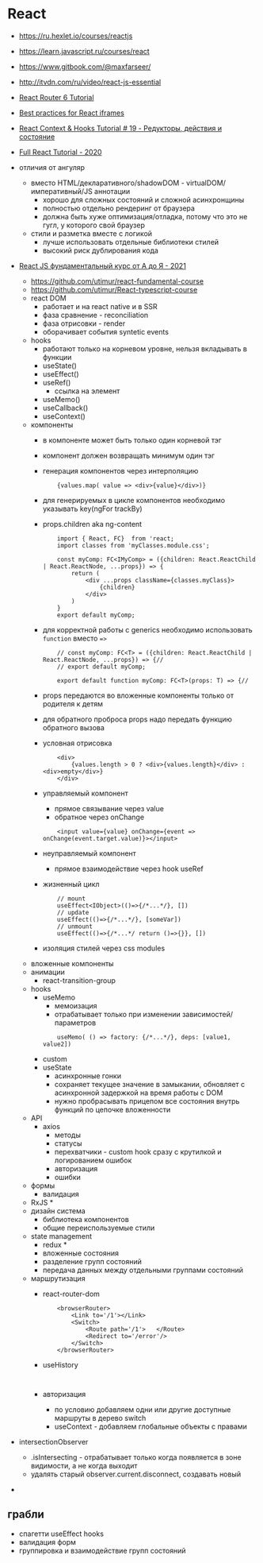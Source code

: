 # React

 * https://ru.hexlet.io/courses/reactjs
 * https://learn.javascript.ru/courses/react
 * https://www.gitbook.com/@maxfarseer/
 * http://itvdn.com/ru/video/react-js-essential

 * [React Router 6 Tutorial](https://www.robinwieruch.de/react-router/)
 * [Best practices for React iframes](https://blog.logrocket.com/best-practices-react-iframes/)
 * [React Context & Hooks Tutorial # 19 - Редукторы, действия и состояние](https://www.youtube.com/watch?v=uXWycyeTeCs)
 * [Full React Tutorial - 2020](https://www.youtube.com/watch?v=j942wKiXFu8&list=PL4cUxeGkcC9gZD-Tvwfod2gaISzfRiP9d&index=1)
 * отличия от ангуляр
 	* вместо HTML/декларативного/shadowDOM - virtualDOM/императивный/JS аннотации
		* хорошо для сложных состояний и сложной асинхронщины
		* полностью отдельно рендеринг от браузера
		* должна быть хуже оптимизация/отладка, потому что это не гугл, у которого свой браузер
	* стили и разметка вместе с логикой
		* лучше использовать отдельные библиотеки стилей
		* высокий риск дублирования кода
 * [React JS фундаментальный курс от А до Я - 2021](https://www.youtube.com/watch?v=GNrdg3PzpJQ)
	* https://github.com/utimur/react-fundamental-course
	* https://github.com/utimur/React-typescript-course
	* react DOM
		* работает и на react native и в SSR
		* фаза сравнение - reconciliation
		* фаза отрисовки - render
		* оборачивает события syntetic events
	* hooks
		* работают только на корневом уровне, нельзя вкладывать в функции
		* useState()
		* useEffect()
		* useRef()
			* ссылка на элемент
		* useMemo()
		* useCallback()
		* useContext()
	* компоненты
		* в компоненте может быть только один корневой тэг
		* компонент должен возвращать минимум один тэг
		* генерация компонентов через интерполяцию
			```tsx
				{values.map( value => <div>{value}</div>)}
			```
		* для генерируемых в цикле компонентов необходимо указывать key(ngFor trackBy)
		* props.children aka ng-content

			```tsx
				import { React, FC}  from 'react;
				import classes from 'myClasses.module.css';

				const myComp: FC<IMyComp> = ({children: React.ReactChild | React.ReactNode, ...props}) => {
					return (
						<div ...props className={classes.myClass}>
							{children}
						</div>
					)
				}
				export default myComp;
			```
		* для корректной работы с generics <T> необходимо использовать `function` вместо `=>`

			```tsx
				// const myComp: FC<T> = ({children: React.ReactChild | React.ReactNode, ...props}) => {//
				// export default myComp;

				export default function myComp: FC<T>(props: T) => {//
			```
		* props передаются во вложенные компоненты только от родителя к детям
		* для обратного проброса props надо передать функцию обратного вызова
		* условная отрисовка
			```
				<div>
					{values.length > 0 ? <div>{values.length}</div> : <div>empty</div>}
				</div>
			```
		* управляемый компонент
			* прямое связывание через value
			* обратное через onChange
			```tsx
				<input value={value} onChange={event => onChange(event.target.value)}></input>
			```
		* неуправляемый компонент
			* прямое взаимодействие через hook useRef
		* жизненный цикл
			
			```tsx
				// mount
				useEffect<IObject>(()=>{/*...*/}, [])
				// update
				useEffect(()=>{/*...*/}, [someVar])
				// unmount
				useEffect(()=>{/*...*/ return ()=>{}}, [])
			```
		* изоляция стилей через css modules
	* вложенные компоненты
	* анимации
		* react-transition-group
	* hooks
		* useMemo
			* мемоизация
			* отрабатывает только при изменении зависимостей/параметров
			```tsx
				useMemo( () => factory: {/*...*/}, deps: [value1, value2])
			```
		* custom
		* useState
			* асинхронные гонки
			* сохраняет текущее значение в замыкании, обновляет с асинхронной задержкой на время работы с DOM
			* нужно пробрасывать прицепом все состояния внутрь функций по цепочке вложенности
	* API
		* axios
			* методы
			* статусы
			* перехватчики - custom hook сразу с крутилкой и логированием ошибок
			* авторизация
			* ошибки
	* формы
		* валидация
	* RxJS
		* 
	* дизайн система
		* библиотека компонентов
		* общие переиспользуемые стили
	* state management
		* redux
			* 
		* вложенные состояния
		* разделение групп состояний
		* передача данных между отдельными группами состояний
	* маршрутизация
		* react-router-dom

			```tsx
				<browserRouter>
					<Link to='/1'></Link>
					<Switch>
						<Route path='/1'>   </Route>
						<Redirect to='/error'/>
					</Switch>
				</browserRouter>
			```
		* useHistory

			```tsx
				
			```
		* авторизация 
			* по условию добавляем одни или другие доступные маршруты в дерево switch
			* useContext - добавляем глобальные объекты с правами
 * intersectionObserver
	* .isIntersecting - отрабатывает только когда появляется в зоне видимости, а не когда выходит
	* удалять старый observer.current.disconnect, создавать новый
 * []()

## грабли

 * спагетти useEffect hooks
 * валидация форм
 * группировка и взаимодействие групп состояний

## 

## 

## 

